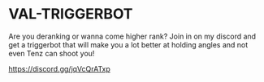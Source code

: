 # VAL-TRIGGERBOT

Are you deranking or wanna come higher rank? Join in on my discord and get a triggerbot that will make you a lot better at holding angles and not even Tenz can shoot you!

https://discord.gg/jqVcQrATxp
